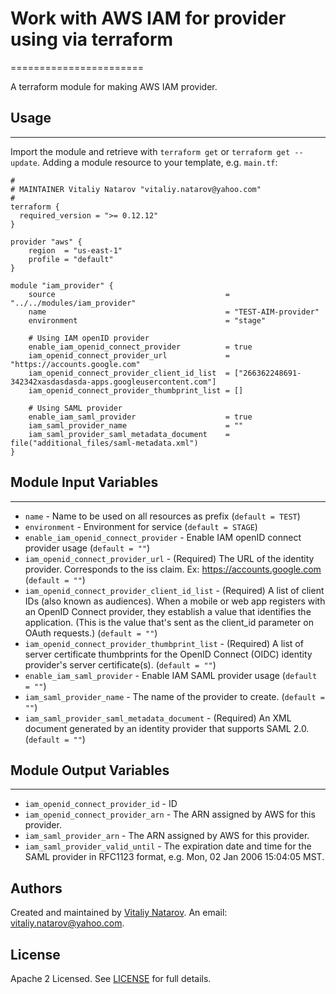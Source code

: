 # Work with AWS IAM for provider using via terraform
=======================

A terraform module for making AWS IAM provider.

## Usage
----------------------
Import the module and retrieve with ```terraform get``` or ```terraform get --update```. Adding a module resource to your template, e.g. `main.tf`:

```
#
# MAINTAINER Vitaliy Natarov "vitaliy.natarov@yahoo.com"
#
terraform {
  required_version = ">= 0.12.12"
}

provider "aws" {
    region  = "us-east-1"
    profile = "default"
}

module "iam_provider" {
    source                                      = "../../modules/iam_provider"
    name                                        = "TEST-AIM-provider"
    environment                                 = "stage"

    # Using IAM openID provider
    enable_iam_openid_connect_provider          = true
    iam_openid_connect_provider_url             = "https://accounts.google.com"
    iam_openid_connect_provider_client_id_list  = ["266362248691-342342xasdasdasda-apps.googleusercontent.com"]
    iam_openid_connect_provider_thumbprint_list = []

    # Using SAML provider
    enable_iam_saml_provider                    = true
    iam_saml_provider_name                      = ""
    iam_saml_provider_saml_metadata_document    = file("additional_files/saml-metadata.xml")
}
```

## Module Input Variables
----------------------
- `name` - Name to be used on all resources as prefix (`default = TEST`)
- `environment` - Environment for service (`default = STAGE`)
- `enable_iam_openid_connect_provider` - Enable IAM openID connect provider usage (`default = ""`)
- `iam_openid_connect_provider_url` - (Required) The URL of the identity provider. Corresponds to the iss claim. Ex: https://accounts.google.com (`default = ""`)
- `iam_openid_connect_provider_client_id_list` - (Required) A list of client IDs (also known as audiences). When a mobile or web app registers with an OpenID Connect provider, they establish a value that identifies the application. (This is the value that's sent as the client_id parameter on OAuth requests.) (`default = ""`)
- `iam_openid_connect_provider_thumbprint_list` - (Required) A list of server certificate thumbprints for the OpenID Connect (OIDC) identity provider's server certificate(s). (`default = ""`)
- `enable_iam_saml_provider` - Enable IAM SAML provider usage (`default = ""`)
- `iam_saml_provider_name` - The name of the provider to create. (`default = ""`)
- `iam_saml_provider_saml_metadata_document` - (Required) An XML document generated by an identity provider that supports SAML 2.0. (`default = ""`)

## Module Output Variables
----------------------
- `iam_openid_connect_provider_id` - ID
- `iam_openid_connect_provider_arn` - The ARN assigned by AWS for this provider.
- `iam_saml_provider_arn` - The ARN assigned by AWS for this provider.
- `iam_saml_provider_valid_until` - The expiration date and time for the SAML provider in RFC1123 format, e.g. Mon, 02 Jan 2006 15:04:05 MST.


## Authors

Created and maintained by [Vitaliy Natarov](https://github.com/SebastianUA). An email: [vitaliy.natarov@yahoo.com](vitaliy.natarov@yahoo.com).

## License

Apache 2 Licensed. See [LICENSE](https://github.com/SebastianUA/terraform/blob/master/LICENSE) for full details.
